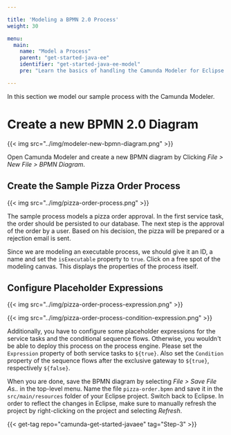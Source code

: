 ```yaml
---

title: 'Modeling a BPMN 2.0 Process'
weight: 30

menu:
  main:
    name: "Model a Process"
    parent: "get-started-java-ee"
    identifier: "get-started-java-ee-model"
    pre: "Learn the basics of handling the Camunda Modeler for Eclipse and learn how to model and configure a fully executable process."

---
```


In this section we model our sample process with the Camunda Modeler.


# Create a new BPMN 2.0 Diagram

{{< img src="../img/modeler-new-bpmn-diagram.png" >}}

Open Camunda Modeler and create a new BPMN diagram by Clicking *File > New File > BPMN Diagram*.

## Create the Sample Pizza Order Process

{{< img src="../img/pizza-order-process.png" >}}

The sample process models a pizza order approval. In the first service task, the order should be persisted to our database. The next step is the approval of the order by a user. Based on his decision, the pizza will be prepared or a rejection email is sent.

Since we are modeling an executable process, we should give it an ID, a name and set the `isExecutable` property to `true`. Click on a free spot of the modeling canvas. This displays the properties of the process itself.

## Configure Placeholder Expressions

{{< img src="../img/pizza-order-process-expression.png" >}}

{{< img src="../img/pizza-order-process-condition-expression.png" >}}

Additionally, you have to configure some placeholder expressions for the service tasks and the conditional sequence flows. Otherwise, you wouldn't be able to deploy this process on the process engine. Please set the `Expression` property of both service tasks to `${true}`. Also set the `Condition` property of the sequence flows after the exclusive gateway to `${true}`, respectively `${false}`.

When you are done, save the BPMN diagram by selecting *File > Save File As..* in the top-level menu. Name the file `pizza-order.bpmn` and save it in the `src/main/resources` folder of your Eclipse project. Switch back to Eclipse. In order to reflect the changes in Eclipse, make sure to manually refresh the project by right-clicking on the project and selecting *Refresh*.

{{< get-tag repo="camunda-get-started-javaee" tag="Step-3" >}}
